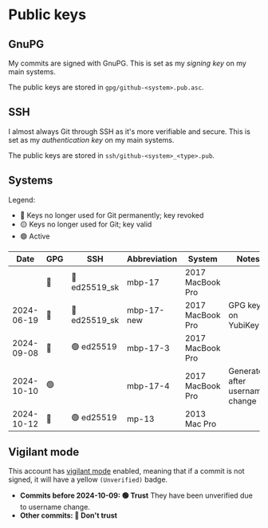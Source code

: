 # Public keys
## GnuPG
My commits are signed with GnuPG. This is set as my _signing key_ on my main systems.

The public keys are stored in `gpg/github-<system>.pub.asc`.

## SSH
I almost always Git through SSH as it's more verifiable and secure. This is set as my _authentication key_ on my main systems.

The public keys are stored in `ssh/github-<system>_<type>.pub`.

## Systems
Legend:
* 🔴 Keys no longer used for Git permanently; key revoked
* 🟡 Keys no longer used for Git; key valid
* 🟢 Active

| Date       | GPG | SSH             | Abbreviation | System           | Notes                           |
|------------|-----|-----------------|--------------|------------------|---------------------------------|
|            | 🔴  | 🔴 ed25519_sk   | mbp-17       | 2017 MacBook Pro |                                 |
| 2024-06-19 | 🔴  | 🔴 ed25519_sk   | mbp-17-new   | 2017 MacBook Pro | GPG key on YubiKey              |
| 2024-09-08 | 🔴  | 🟢 ed25519      | mbp-17-3     | 2017 MacBook Pro |                                 |
| 2024-10-10 | 🟢  |                 | mbp-17-4     | 2017 MacBook Pro | Generated after username change |
| 2024-10-12 | 🔴  | 🟢 ed25519      | mp-13        | 2013 Mac Pro     |                                 |

## Vigilant mode
This account has [vigilant mode](https://docs.github.com/en/authentication/managing-commit-signature-verification/displaying-verification-statuses-for-all-of-your-commits) enabled, meaning that if a commit is not signed, it will have a yellow `(Unverified)` badge.

* **Commits before 2024-10-09: 🟢 Trust** They have been unverified due to username change.
* **Other commits: 🔴 Don't trust**
